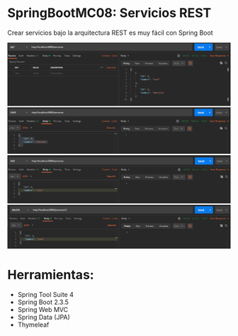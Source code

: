 # SpringBootMC08: Servicios REST

Crear servicios bajo la arquitectura REST es muy fácil con Spring Boot

![](https://raw.githubusercontent.com/ctec105/SpringBootMC08/master/image01.png)
![](https://raw.githubusercontent.com/ctec105/SpringBootMC08/master/image02.png)
![](https://raw.githubusercontent.com/ctec105/SpringBootMC08/master/image03.png)
![](https://raw.githubusercontent.com/ctec105/SpringBootMC08/master/image04.png)

# Herramientas:
- Spring Tool Suite 4
- Spring Boot 2.3.5
- Spring Web MVC
- Spring Data (JPA)
- Thymeleaf